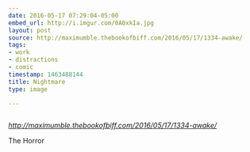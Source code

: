 ```yaml
---
date: 2016-05-17 07:29:04-05:00
embed_url: http://i.imgur.com/0A0xkIa.jpg
layout: post
source: http://maximumble.thebookofbiff.com/2016/05/17/1334-awake/
tags:
- work
- distractions
- comic
timestamp: 1463488144
title: Nightmare
type: image

---
```

<img src="http://i.imgur.com/0A0xkIa.jpg" alt="" />

<cite>http://maximumble.thebookofbiff.com/2016/05/17/1334-awake/</cite>

The Horror